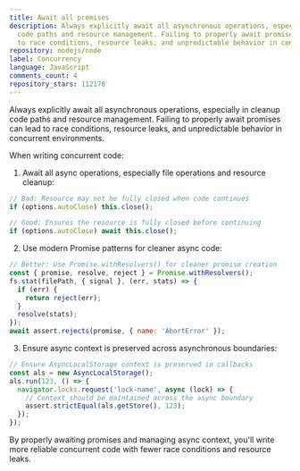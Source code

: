 ```yaml
---
title: Await all promises
description: Always explicitly await all asynchronous operations, especially in cleanup
  code paths and resource management. Failing to properly await promises can lead
  to race conditions, resource leaks, and unpredictable behavior in concurrent environments.
repository: nodejs/node
label: Concurrency
language: JavaScript
comments_count: 4
repository_stars: 112178
---
```


Always explicitly await all asynchronous operations, especially in cleanup code paths and resource management. Failing to properly await promises can lead to race conditions, resource leaks, and unpredictable behavior in concurrent environments.

When writing concurrent code:

1. Await all async operations, especially file operations and resource cleanup:
```javascript
// Bad: Resource may not be fully closed when code continues
if (options.autoClose) this.close();

// Good: Ensures the resource is fully closed before continuing
if (options.autoClose) await this.close();
```

2. Use modern Promise patterns for cleaner async code:
```javascript
// Better: Use Promise.withResolvers() for cleaner promise creation
const { promise, resolve, reject } = Promise.withResolvers();
fs.stat(filePath, { signal }, (err, stats) => {
  if (err) {
    return reject(err);
  }
  resolve(stats);
});
await assert.rejects(promise, { name: 'AbortError' });
```

3. Ensure async context is preserved across asynchronous boundaries:
```javascript
// Ensure AsyncLocalStorage context is preserved in callbacks
const als = new AsyncLocalStorage();
als.run(123, () => {
  navigator.locks.request('lock-name', async (lock) => {
    // Context should be maintained across the async boundary
    assert.strictEqual(als.getStore(), 123);
  });
});
```

By properly awaiting promises and managing async context, you'll write more reliable concurrent code with fewer race conditions and resource leaks.